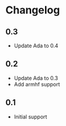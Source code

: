 # Changelog

## 0.3

- Update Ada to 0.4

## 0.2

- Update Ada to 0.3
- Add armhf support

## 0.1

- Initial support